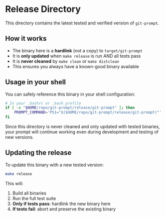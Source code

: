# Release Directory

This directory contains the latest tested and verified version of `git-prompt`.

## How it works

- The binary here is a **hardlink** (not a copy) to `target/git-prompt`
- It is **only updated** when `make release` is run AND all tests pass
- It is **never cleaned** by `make clean` or `make distclean`
- This ensures you always have a known-good binary available

## Usage in your shell

You can safely reference this binary in your shell configuration:

```bash
# In your .bashrc or .bash_profile
if [ -x "$HOME/repo/git-prompt/release/git-prompt" ]; then
    PROMPT_COMMAND='PS1="$($HOME/repo/git-prompt/release/git-prompt)"'
fi
```

Since this directory is never cleaned and only updated with tested binaries,
your prompt will continue working even during development and testing of new
versions.

## Updating the release

To update this binary with a new tested version:

```bash
make release
```

This will:
1. Build all binaries
2. Run the full test suite
3. **Only if tests pass**: hardlink the new binary here
4. **If tests fail**: abort and preserve the existing binary
